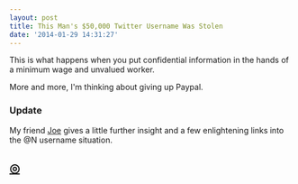 ```yaml
---
layout: post
title: This Man's $50,000 Twitter Username Was Stolen
date: '2014-01-29 14:31:27'
---
```


<p>This is what happens when you put confidential information in the hands of a minimum wage and unvalued worker.</p>

<p>More and more, I'm thinking about giving up Paypal.</p>

<h3 id="update">Update</h3>

<p>My friend <a href="http://jwie.be/using-twofactor-authentication">Joe</a> gives a little further insight and a few enlightening links into the @N username situation. </p>

<h2 id="httpthenewsprintcoblogstolentwitterusernamen"><a href="http://thenewsprint.co/blog/stolen-twitter-username-n">◎</a></h2>